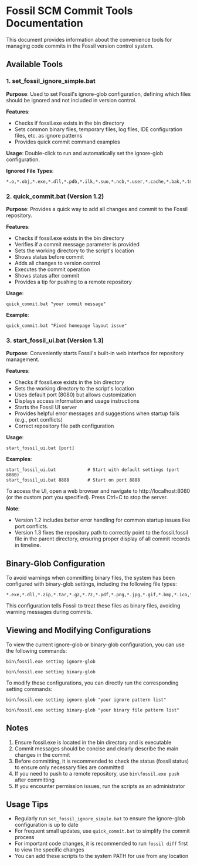 # Fossil SCM Commit Tools Documentation

This document provides information about the convenience tools for managing code commits in the Fossil version control system.

## Available Tools

### 1. set_fossil_ignore_simple.bat

**Purpose**: Used to set Fossil's ignore-glob configuration, defining which files should be ignored and not included in version control.

**Features**: 
- Checks if fossil.exe exists in the bin directory
- Sets common binary files, temporary files, log files, IDE configuration files, etc. as ignore patterns
- Provides quick commit command examples

**Usage**: Double-click to run and automatically set the ignore-glob configuration.

**Ignored File Types**: 
```
*.o,*.obj,*.exe,*.dll,*.pdb,*.ilk,*.suo,*.ncb,*.user,*.cache,*.bak,*.tmp,*.temp,*.old,*.log,*.err
```

### 2. quick_commit.bat (Version 1.2)

**Purpose**: Provides a quick way to add all changes and commit to the Fossil repository.

**Features**: 
- Checks if fossil.exe exists in the bin directory
- Verifies if a commit message parameter is provided
- Sets the working directory to the script's location
- Shows status before commit
- Adds all changes to version control
- Executes the commit operation
- Shows status after commit
- Provides a tip for pushing to a remote repository

**Usage**: 
```
quick_commit.bat "your commit message"
```

**Example**: 
```
quick_commit.bat "Fixed homepage layout issue"
```

### 3. start_fossil_ui.bat (Version 1.3)

**Purpose**: Conveniently starts Fossil's built-in web interface for repository management.

**Features**: 
- Checks if fossil.exe exists in the bin directory
- Sets the working directory to the script's location
- Uses default port (8080) but allows customization
- Displays access information and usage instructions
- Starts the Fossil UI server
- Provides helpful error messages and suggestions when startup fails (e.g., port conflicts)
- Correct repository file path configuration

**Usage**: 
```
start_fossil_ui.bat [port]
```

**Examples**: 
```
start_fossil_ui.bat            # Start with default settings (port 8080)
start_fossil_ui.bat 8888       # Start on port 8888
```

To access the UI, open a web browser and navigate to http://localhost:8080 (or the custom port you specified). Press Ctrl+C to stop the server.

**Note**: 
- Version 1.2 includes better error handling for common startup issues like port conflicts.
- Version 1.3 fixes the repository path to correctly point to the fossil.fossil file in the parent directory, ensuring proper display of all commit records in timeline.

## Binary-Glob Configuration

To avoid warnings when committing binary files, the system has been configured with binary-glob settings, including the following file types:

```
*.exe,*.dll,*.zip,*.tar,*.gz,*.7z,*.pdf,*.png,*.jpg,*.gif,*.bmp,*.ico,*.doc,*.docx,*.xls,*.xlsx,*.ppt,*.pptx,*.pk
```

This configuration tells Fossil to treat these files as binary files, avoiding warning messages during commits.

## Viewing and Modifying Configurations

To view the current ignore-glob or binary-glob configuration, you can use the following commands:

```
bin\fossil.exe setting ignore-glob
```

```
bin\fossil.exe setting binary-glob
```

To modify these configurations, you can directly run the corresponding setting commands:

```
bin\fossil.exe setting ignore-glob "your ignore pattern list"
```

```
bin\fossil.exe setting binary-glob "your binary file pattern list"
```

## Notes

1. Ensure fossil.exe is located in the bin directory and is executable
2. Commit messages should be concise and clearly describe the main changes in the commit
3. Before committing, it is recommended to check the status (fossil status) to ensure only necessary files are committed
4. If you need to push to a remote repository, use `bin\fossil.exe push` after committing
5. If you encounter permission issues, run the scripts as an administrator

## Usage Tips

- Regularly run `set_fossil_ignore_simple.bat` to ensure the ignore-glob configuration is up to date
- For frequent small updates, use `quick_commit.bat` to simplify the commit process
- For important code changes, it is recommended to run `fossil diff` first to view the specific changes
- You can add these scripts to the system PATH for use from any location